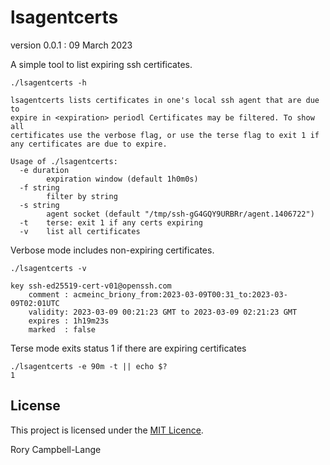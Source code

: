 # lsagentcerts

version 0.0.1 : 09 March 2023

A simple tool to list expiring ssh certificates.

```
./lsagentcerts -h

lsagentcerts lists certificates in one's local ssh agent that are due to
expire in <expiration> periodl Certificates may be filtered. To show all
certificates use the verbose flag, or use the terse flag to exit 1 if
any certificates are due to expire.

Usage of ./lsagentcerts:
  -e duration
    	expiration window (default 1h0m0s)
  -f string
    	filter by string
  -s string
    	agent socket (default "/tmp/ssh-gG4GQY9URBRr/agent.1406722")
  -t	terse: exit 1 if any certs expiring
  -v	list all certificates
```

Verbose mode includes non-expiring certificates.

```
./lsagentcerts -v

key ssh-ed25519-cert-v01@openssh.com
    comment : acmeinc_briony_from:2023-03-09T00:31_to:2023-03-09T02:01UTC
    validity: 2023-03-09 00:21:23 GMT to 2023-03-09 02:21:23 GMT
    expires : 1h19m23s
    marked  : false
```

Terse mode exits status 1 if there are expiring certificates
```
./lsagentcerts -e 90m -t || echo $?
1
```
## License

This project is licensed under the [MIT Licence](LICENCE).

Rory Campbell-Lange
